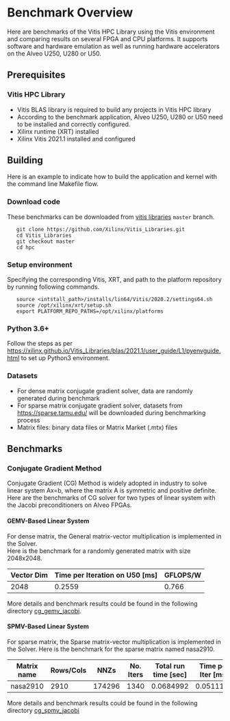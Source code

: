 # Benchmark Overview

Here are benchmarks of the Vitis HPC Library using the Vitis environment and comparing results on
several FPGA and CPU platforms. It supports software and hardware emulation as well as running hardware accelerators on the Alveo U250, U280 or U50.

## Prerequisites

### Vitis HPC Library

- Vitis BLAS library is required to build any projects in Vitis HPC library
-  According to the benchmark application, Alveo U250, U280 or U50 need to be installed and correctly configured.
- Xilinx runtime (XRT) installed
- Xilinx Vitis 2021.1 installed and configured

## Building

Here is an example to indicate how to build the application and kernel with the command line Makefile flow.

### Download code

These benchmarks can be downloaded from [vitis libraries](https://github.com/Xilinx/Vitis_Libraries.git) ``master`` branch.

```
   git clone https://github.com/Xilinx/Vitis_Libraries.git
   cd Vitis_Libraries
   git checkout master
   cd hpc
```

### Setup environment

Specifying the corresponding Vitis, XRT, and path to the platform repository by running following commands.

```
   source <intstall_path>/installs/lin64/Vitis/2020.2/settings64.sh
   source /opt/xilinx/xrt/setup.sh
   export PLATFORM_REPO_PATHS=/opt/xilinx/platforms
```

### Python 3.6+
Follow the steps as per https://xilinx.github.io/Vitis_Libraries/blas/2021.1/user_guide/L1/pyenvguide.html to set up Python3 environment.

### Datasets
- For dense matrix conjugate gradient solver, data are randomly generated during benchmark
- For sparse matrix conjugate gradient solver, datasets from https://sparse.tamu.edu/ will be downloaded during benchmarking process
- Matrix files: binary data files or Matrix Market (.mtx) files 


## Benchmarks

### Conjugate Gradient Method

Conjugate Gradient (CG) Method is widely adopted in industry to solve linear system Ax=b, where the matrix A is symmetric and positive definite. Here are the benchmarks of CG solver for two types of linear system with the Jacobi preconditioners on Alveo FPGAs.

#### GEMV-Based Linear System

For dense matrix, the General matrix-vector multiplication is implemented in the Solver.  
Here is the benchmark for a randomly generated matrix with size 2048x2048. 

| Vector Dim    | Time per Iteration on U50 [ms] |   GFLOPS/W   |
|---------------|-----------------------------------|--------------|
|2048 			| 0.2559 	| 0.766	|

More details and benchmark results could be found in the following directory [cg_gemv_jacobi](./cg_gemv_jacobi/). 

#### SPMV-Based Linear System

For sparse matrix, the Sparse matrix-vector multiplication is implemented in the Solver. 
Here is the benchmark for the sparse matrix named nasa2910. 

|   Matrix name |    Rows/Cols  |    NNZs   |    No. Iters  |   Total run time [sec]    |    Time per Iter [ms] |
|   --------------- |   --------------- |   --------------- |   --------------- |   --------------- |   --------------- |
|   nasa2910    |   2910    |   174296  |   1340    |   0.0684992   |   0.0511188   |

More details and benchmark results could be found in the following directory [cg_spmv_jacobi](./cg_spmv_jacobi/)
